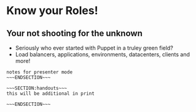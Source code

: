 <!SLIDE>
# Know your Roles! #
## Your not shooting for the unknown ##

* Seriously who ever started with Puppet in a truley green field?
* Load balancers, applications, environments, datacenters, clients and more!


~~~SECTION:notes~~~
notes for presenter mode
~~~ENDSECTION~~~

~~~SECTION:handouts~~~
this will be additional in print

~~~ENDSECTION~~~
